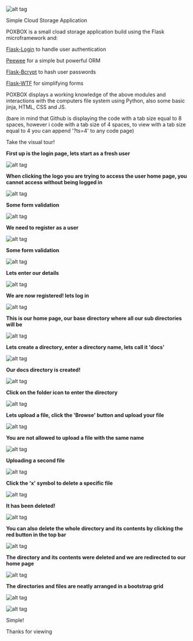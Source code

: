 
![alt tag](https://raw.githubusercontent.com/ThriceGood/poxbox/master/pictures/poxbox.png)

Simple Cloud Storage Application 

POXBOX is a small cload storage application build using the Flask microframework and:

[Flask-Login](https://flask-login.readthedocs.org/en/latest/) to handle user authentication

[Peewee](http://flask-peewee.readthedocs.org/en/latest/index.html) for a simple but powerful ORM

[Flask-Bcrypt](http://flask-bcrypt.readthedocs.org/en/latest/) to hash user passwords

[Flask-WTF](https://flask-wtf.readthedocs.org/en/latest/) for simplifying forms


POXBOX displays a working knowledge of the above modules and interactions with the computers file system using Python, also some basic jinja, HTML, CSS and JS.

(bare in mind that Github is displaying the code with a tab size equal to 8 spaces, however i code with a tab size of 4 spaces, to view with a tab size equal to 4 you can append '?ts=4' to any code page)

Take the visual tour!

**First up is the login page, lets start as a fresh user**

![alt tag](https://raw.githubusercontent.com/ThriceGood/poxbox/master/pictures/1.png)

**When clicking the logo you are trying to access the user home page, you cannot access without being logged in**

![alt tag](https://raw.githubusercontent.com/ThriceGood/poxbox/master/pictures/2.png)

**Some form validation**

![alt tag](https://raw.githubusercontent.com/ThriceGood/poxbox/master/pictures/3.png)

**We need to register as a user**

![alt tag](https://raw.githubusercontent.com/ThriceGood/poxbox/master/pictures/4.png)

**Some form validation**

![alt tag](https://raw.githubusercontent.com/ThriceGood/poxbox/master/pictures/5.png)

**Lets enter our details**

![alt tag](https://raw.githubusercontent.com/ThriceGood/poxbox/master/pictures/6.png)

**We are now registered! lets log in**

![alt tag](https://raw.githubusercontent.com/ThriceGood/poxbox/master/pictures/7.png)

**This is our home page, our base directory where all our sub directories will be**

![alt tag](https://raw.githubusercontent.com/ThriceGood/poxbox/master/pictures/8.png)

**Lets create a directory, enter a directory name, lets call it 'docs'**

![alt tag](https://raw.githubusercontent.com/ThriceGood/poxbox/master/pictures/9.png)

**Our docs directory is created!**

![alt tag](https://raw.githubusercontent.com/ThriceGood/poxbox/master/pictures/10.png)

**Click on the folder icon to enter the directory**

![alt tag](https://raw.githubusercontent.com/ThriceGood/poxbox/master/pictures/11.png)

**Lets upload a file, click the 'Browse' button and upload your file**

![alt tag](https://raw.githubusercontent.com/ThriceGood/poxbox/master/pictures/12.png)

**You are not allowed to upload a file with the same name**

![alt tag](https://raw.githubusercontent.com/ThriceGood/poxbox/master/pictures/13.png)

**Uploading a second file**

![alt tag](https://raw.githubusercontent.com/ThriceGood/poxbox/master/pictures/14.png)

**Click the 'x' symbol to delete a specific file**

![alt tag](https://raw.githubusercontent.com/ThriceGood/poxbox/master/pictures/15.png)

**It has been deleted!**

![alt tag](https://raw.githubusercontent.com/ThriceGood/poxbox/master/pictures/16.png)

**You can also delete the whole directory and its contents by clicking the red button in the top bar**

![alt tag](https://raw.githubusercontent.com/ThriceGood/poxbox/master/pictures/17.png)

**The directory and its contents were deleted and we are redirected to our home page**

![alt tag](https://raw.githubusercontent.com/ThriceGood/poxbox/master/pictures/18.png)

**The directories and files are neatly arranged in a bootstrap grid**

![alt tag](https://raw.githubusercontent.com/ThriceGood/poxbox/master/pictures/19.png)

![alt tag](https://raw.githubusercontent.com/ThriceGood/poxbox/master/pictures/20.png)


Simple!

Thanks for viewing

















